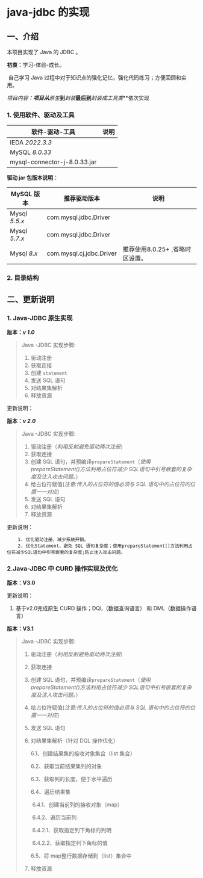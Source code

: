 # java-jdbc 的实现

## 一、介绍

本项目实现了 Java 的 JDBC 。

**初衷**：学习-体验-成长。

​		自己学习 Java 过程中对于知识点的强化记忆，强化代码练习；方便回顾和实用。

**项目内容：**项目从***原生***到***封装***最后到***封装成工具类***依次实现



### 1. 使用软件、驱动及工具

| 软件-驱动-工具               | 说明 |
| ---------------------------- | ---- |
| IEDA *2022.3.3*              |      |
| MySQL *8.0.33*               |      |
| mysql-connector-j-8.0.33.jar |      |

**驱动 jar 包版本说明：**

| MySQL 版本    | 推荐驱动版本             | 说明                            |
| ------------- | ------------------------ | ------------------------------- |
| Mysql *5.5.x* | com.mysql.jdbc.Driver    |                                 |
| Mysql *5.7.x* | com.mysql.jdbc.Driver    |                                 |
| Mysql *8.x*   | com.mysql.cj.jdbc.Driver | 推荐使用8.0.25+ ,省略时区设置。 |

### 2. 目录结构

## 二、更新说明

### 1. Java-JDBC 原生实现

**版本：*v 1.0***



> Java -JDBC 实现步鄹:
>
> 1. 驱动注册
> 2. 获取连接
> 3. 创建 `statement`
> 4. 发送 SQL 语句
> 5. 对结果集解析
> 6. 释放资源

更新说明：



**版本：*v 2.0***



> Java -JDBC 实现步鄹:
>
> 1. 驱动注册（*利用反射避免驱动两次注册*）
> 2. 获取连接
> 3. 创建 SQL 语句，并预编译`prepareStatement`（*使用prepareStatement()方法利用占位符减少 SQL语句中引号嵌套的复杂度及注入攻击问题。*）
> 4. 给占位符赋值(*注意:传入的占位符的值必须与 SQL 语句中的占位符的位置一一对应*)
> 5. 发送 SQL 语句
> 6. 对结果集解析
> 7. 释放资源

更新说明：

  		1. 优化驱动注册，减少系统开销。
  		2. 优化Statement，避免 SQL 语句复杂度；使用prepareStatement()方法利用占位符减少SQL语句中引号嵌套的复杂度;防止注入攻击问题。

### 2.Java-JDBC 中 CURD 操作实现及优化



**版本：V3.0**



更新说明：

1. 基于v2.0完成原生 CURD 操作；DQL（数据查询语言） 和 DML（数据操作语言）



**版本：V3.1**



> Java -JDBC 实现步鄹:
>
> 1. 驱动注册（*利用反射避免驱动两次注册*）
>
> 2. 获取连接
>
> 3. 创建 SQL 语句，并预编译`prepareStatement`（*使用prepareStatement()方法利用占位符减少 SQL语句中引号嵌套的复杂度及注入攻击问题。*）
>
> 4. 给占位符赋值(*注意:传入的占位符的值必须与 SQL 语句中的占位符的位置一一对应*)
>
> 5. 发送 SQL 语句
>
> 6. 对结果集解析（针对 DQL 操作优化）
>
>    6.1、创建结果集的接收对象集合（list 集合）
>
>    6.2、获取当前结果集列的对象
>
>    6.3、获取列的长度，便于水平遍历
>
>    6.4、遍历结果集
>
>    ​	6.4.1、创建当前列的接收对象（map）
>
>    ​	6.4.2、遍历当前列
>
>    ​		6.4.2.1、获取指定列下角标的列明
>
>    ​		6.4.2.2、获取指定列下角标的值
>
>    6.5、将 map整行数据存储到（list）集合中
>
> 7. 释放资源
